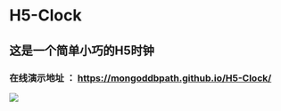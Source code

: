 # H5-Clock
## 这是一个简单小巧的H5时钟
### 在线演示地址 ： <https://mongoddbpath.github.io/H5-Clock/>
![](http://or30iz1wj.bkt.clouddn.com/cclock.jpg)
